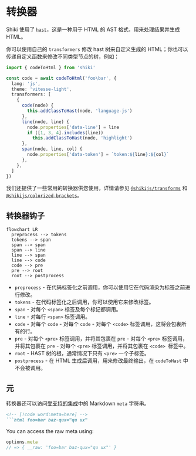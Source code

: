# 转换器

Shiki 使用了 [`hast`](https://github.com/syntax-tree/hast)，这是一种用于 HTML 的 AST 格式，用来处理结果并生成 HTML。

你可以使用自己的 `transformers` 修改 hast 树来自定义生成的 HTML；你也可以传递自定义函数来修改不同类型节点的树，例如：

```ts twoslash
import { codeToHtml } from 'shiki'

const code = await codeToHtml('foo\bar', {
  lang: 'js',
  theme: 'vitesse-light',
  transformers: [
    {
      code(node) {
        this.addClassToHast(node, 'language-js')
      },
      line(node, line) {
        node.properties['data-line'] = line
        if ([1, 3, 4].includes(line))
          this.addClassToHast(node, 'highlight')
      },
      span(node, line, col) {
        node.properties['data-token'] = `token:${line}:${col}`
      },
    },
  ]
})
```

我们还提供了一些常用的转换器供您使用，详情请参见 [`@shikijs/transforms`](/packages/transformers) 和 [`@shikijs/colorized-brackets`](/packages/colorized-brackets)。

## 转换器钩子

```mermaid
flowchart LR
  preprocess --> tokens
  tokens --> span
  span --> span
  span --> line
  line --> span
  line --> code
  code --> pre
  pre --> root
  root --> postprocess
```

- `preprocess` - 在代码标签化之前调用，你可以使用它在代码渲染为标签之前进行修改。
- `tokens` - 在代码标签化之后调用，你可以使用它来修改标签。
- `span` - 对每个 `<span>` 标签及每个标记都调用。
- `line` - 对每行 `<span>` 标签调用。
- `code` - 对每个 `code` - 对每个 `code` - 对每个 `<code>` 标签调用，这将会包裹所有的行。
- `pre` - 对每个 `<pre>` 标签调用，并将其包裹在 `pre` - 对每个 `<pre>` 标签调用，并将其包裹在 `pre` - 对每个 `<pre>` 标签调用，并将其包裹在 `<code> `标签中。
- `root` - HAST 树的根，通常情况下只有 `<pre>` 一个子标签。
- `postprocess` - 在 HTML 生成后调用，用来修改最终输出，在 `codeToHast` 中不会被调用。

## 元

转换器还可以访问[受支持的集成](/guide/install#integrations)中的 Markdown `meta` 字符串。

<!-- eslint-skip -->

````markdown
<!-- [!code word:meta=here] -->
```html foo=bar baz-qux="qu ux"
````

You can access the raw meta using:

<!-- eslint-skip -->

```ts
options.meta
// => { __raw: 'foo=bar baz-qux="qu ux"' }
```
